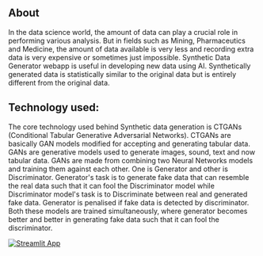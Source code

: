 ## About
In the data science world, the amount of data can play a crucial role in performing various analysis. But in fields such as Mining, Pharmaceutics and Medicine, the amount of data available is very less and recording extra data is very expensive or sometimes just impossible. Synthetic Data Generator webapp is useful in developing new data using AI. Synthetically generated data is statistically similar to the original data but is entirely different from the original data. 

## Technology used:
The core technology used behind Synthetic data generation is CTGANs (Conditional Tabular Generative Adversarial Networks). CTGANs are basically GAN models modified for accepting and generating tabular data. GANs are generative models used to generate images, sound, text and now tabular data. GANs are made from combining two Neural Networks models and training them against each other. One is Generator and other is Discriminator. Generator's task is to generate fake data that can resemble the real data such that it can fool the Discriminator model while Discriminator model's task is to Discriminate between real and generated fake data. Generator is penalised if fake data is detected by discriminator. Both these models are trained simultaneously, where generator becomes better and better in generating fake data such that it can fool the discriminator.

[![Streamlit App](https://static.streamlit.io/badges/streamlit_badge_black_white.svg)](https://yash-shimpi-tmlc-home-qahryb.streamlit.app/)
 
